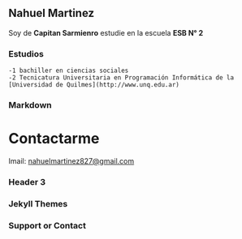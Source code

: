 ## Nahuel Martinez 
Soy de **Capitan Sarmienro** estudie en la escuela **ESB N° 2** 
### Estudios
```
-1 bachiller en ciencias sociales 
-2 Tecnicatura Universitaria en Programación Informática de la [Universidad de Quilmes](http://www.unq.edu.ar)
```
### Markdown

# Contactarme
Imail: nahuelmartinez827@gmail.com
### Header 3

### Jekyll Themes


### Support or Contact